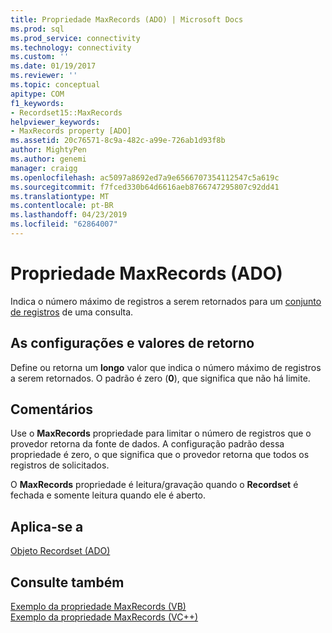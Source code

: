 ```yaml
---
title: Propriedade MaxRecords (ADO) | Microsoft Docs
ms.prod: sql
ms.prod_service: connectivity
ms.technology: connectivity
ms.custom: ''
ms.date: 01/19/2017
ms.reviewer: ''
ms.topic: conceptual
apitype: COM
f1_keywords:
- Recordset15::MaxRecords
helpviewer_keywords:
- MaxRecords property [ADO]
ms.assetid: 20c76571-8c9a-482c-a99e-726ab1d93f8b
author: MightyPen
ms.author: genemi
manager: craigg
ms.openlocfilehash: ac5097a8692ed7a9e6566707354112547c5a619c
ms.sourcegitcommit: f7fced330b64d6616aeb8766747295807c92dd41
ms.translationtype: MT
ms.contentlocale: pt-BR
ms.lasthandoff: 04/23/2019
ms.locfileid: "62864007"
---
```

# <a name="maxrecords-property-ado"></a>Propriedade MaxRecords (ADO)
Indica o número máximo de registros a serem retornados para um [conjunto de registros](../../../ado/reference/ado-api/recordset-object-ado.md) de uma consulta.  
  
## <a name="settings-and-return-values"></a>As configurações e valores de retorno  
 Define ou retorna um **longo** valor que indica o número máximo de registros a serem retornados. O padrão é zero (**0**), que significa que não há limite.  
  
## <a name="remarks"></a>Comentários  
 Use o **MaxRecords** propriedade para limitar o número de registros que o provedor retorna da fonte de dados. A configuração padrão dessa propriedade é zero, o que significa que o provedor retorna que todos os registros de solicitados.  
  
 O **MaxRecords** propriedade é leitura/gravação quando o **Recordset** é fechada e somente leitura quando ele é aberto.  
  
## <a name="applies-to"></a>Aplica-se a  
 [Objeto Recordset (ADO)](../../../ado/reference/ado-api/recordset-object-ado.md)  
  
## <a name="see-also"></a>Consulte também  
 [Exemplo da propriedade MaxRecords (VB)](../../../ado/reference/ado-api/maxrecords-property-example-vb.md)   
 [Exemplo da propriedade MaxRecords (VC++)](../../../ado/reference/ado-api/maxrecords-property-example-vc.md)   
